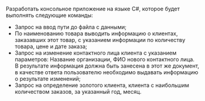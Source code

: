 Разработать консольное приложение на языке С#, которое будет выполнять следующие команды:
- Запрос на ввод пути до файла с данными;
- По наименованию товара выводить информацию о клиентах, заказавших этот товар, с указанием информации по количеству товара, цене и дате заказа;
- Запрос на изменение контактного лица клиента с указанием параметров: Название организации, ФИО нового контактного лица. В результате информация должна быть занесена в этот же документ, в качестве ответа пользователю необходимо выдавать информацию о результате изменений;
- Запрос на определение золотого клиента, клиента с наибольшим количеством заказов, за указанный год, месяц.
